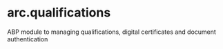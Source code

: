 # arc.qualifications
ABP module to managing qualifications, digital certificates and document authentication
